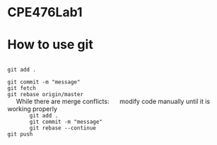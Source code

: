# CPE476Lab1

<h1>How to use git</h1>
<code>
git add .<br>
git commit -m "message"  
git fetch  
git rebase origin/master  
</code>
 &nbsp;&nbsp;&nbsp;&nbsp;  While there are merge conflicts:  
 &nbsp;&nbsp;&nbsp;&nbsp;  modify code manually until it is working properly  
<code>
 &nbsp;&nbsp;&nbsp;&nbsp;  git add .  
 &nbsp;&nbsp;&nbsp;&nbsp;  git commit -m "message"  
 &nbsp;&nbsp;&nbsp;&nbsp;  git rebase --continue  
git push  
</code>
